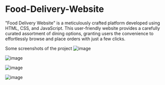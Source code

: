 # Food-Delivery-Website
"Food Delivery Website" is a meticulously crafted platform developed using HTML, CSS, and JavaScript. This user-friendly website provides a carefully curated assortment of dining options, granting users the convenience to effortlessly browse and place orders with just a few clicks.


Some screenshots of the project
![image](https://github.com/V-anisha/Food-Delivery-Website/assets/121720827/9ed96186-6a5f-4497-8aa3-d2dbc95df224)

![image](https://github.com/V-anisha/Food-Delivery-Website/assets/121720827/fbfa0053-c3f3-44a2-9bb3-104165508a84)

![image](https://github.com/V-anisha/Food-Delivery-Website/assets/121720827/9278e6cd-558d-4a33-a108-53b0b5e167cf)

![image](https://github.com/V-anisha/Food-Delivery-Website/assets/121720827/b1038df1-8795-485b-87e1-5da325b6a86a)
